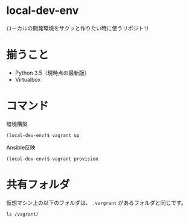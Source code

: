 # local-dev-env
ローカルの開発環境をサクッと作りたい時に使うリポジトリ

# 揃うこと
- Python 3.5（現時点の最新版）
- Virtualbox

# コマンド

環境構築

```
(local-dev-env)$ vagrant up
```

Ansible反映
```
(local-dev-env)$ vagrant provision
```

# 共有フォルダ

仮想マシン上の以下のフォルダは、 `.vargrant` があるフォルダと同じです。
```
ls /vagrant/
```


